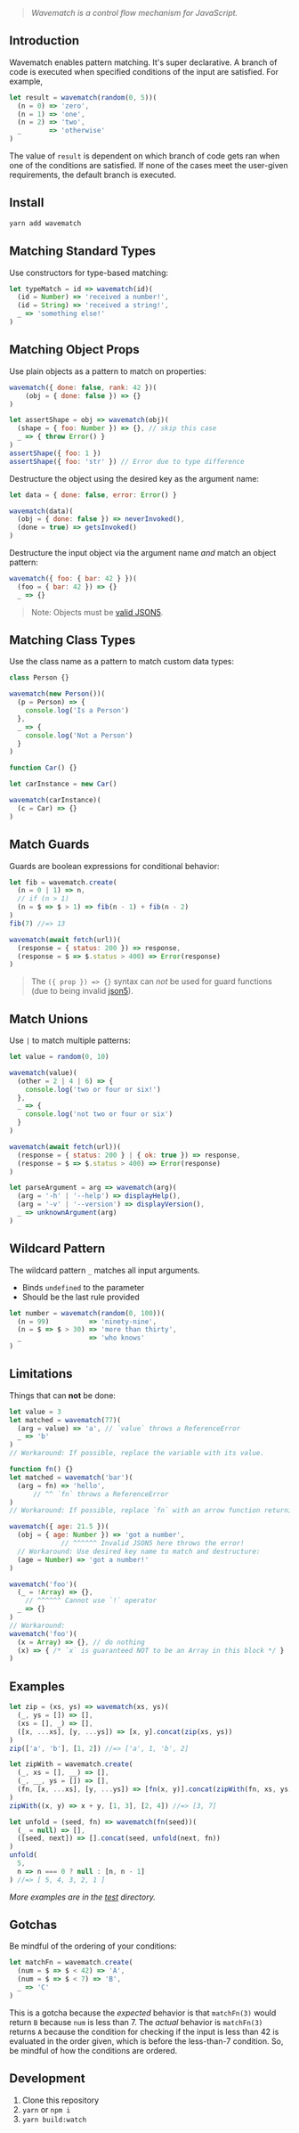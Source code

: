 > *Wavematch is a control flow mechanism for JavaScript.*

## Introduction

Wavematch enables pattern matching.
It's super declarative.
A branch of code is executed when specified conditions of the input are satisfied. For example,

```javascript
let result = wavematch(random(0, 5))(
  (n = 0) => 'zero',
  (n = 1) => 'one',
  (n = 2) => 'two',
  _       => 'otherwise'
)
```

The value of `result` is dependent on which branch of code gets ran when one of
the conditions are satisfied. If none of the cases meet the user-given
requirements, the default branch is executed.

## Install

```sh
yarn add wavematch
```

## Matching Standard Types

Use constructors for type-based matching:

```javascript
let typeMatch = id => wavematch(id)(
  (id = Number) => 'received a number!',
  (id = String) => 'received a string!',
  _ => 'something else!'
)
```

## Matching Object Props

Use plain objects as a pattern to match on properties:

```javascript
wavematch({ done: false, rank: 42 })(
    (obj = { done: false }) => {}
)
```

```javascript
let assertShape = obj => wavematch(obj)(
  (shape = { foo: Number }) => {}, // skip this case
  _ => { throw Error() }
)
assertShape({ foo: 1 })
assertShape({ foo: 'str' }) // Error due to type difference
```

Destructure the object using the desired key as the argument name:

```javascript
let data = { done: false, error: Error() }

wavematch(data)(
  (obj = { done: false }) => neverInvoked(),
  (done = true) => getsInvoked()
)
```

Destructure the input object via the argument name _and_ match an object pattern:

```javascript
wavematch({ foo: { bar: 42 } })(
  (foo = { bar: 42 }) => {}
  _ => {}
```

> Note: Objects must be [valid JSON5](https://json5.org/).


## Matching Class Types

Use the class name as a pattern to match custom data types:

```javascript
class Person {}

wavematch(new Person())(
  (p = Person) => {
    console.log('Is a Person')
  },
  _ => {
    console.log('Not a Person')
  }
)
```

```javascript
function Car() {}

let carInstance = new Car()

wavematch(carInstance)(
  (c = Car) => {}
)
```

## Match Guards

Guards are boolean expressions for conditional behavior:

```javascript
let fib = wavematch.create(
  (n = 0 | 1) => n,
  // if (n > 1)
  (n = $ => $ > 1) => fib(n - 1) + fib(n - 2)
)
fib(7) //=> 13
```

```javascript
wavematch(await fetch(url))(
  (response = { status: 200 }) => response,
  (response = $ => $.status > 400) => Error(response)
)
```

> The `({ prop }) => {}` syntax can _not_ be used for guard functions (due to being invalid [json5](https://json5.org/)).

## Match Unions

Use `|` to match multiple patterns:

```javascript
let value = random(0, 10)

wavematch(value)(
  (other = 2 | 4 | 6) => {
    console.log('two or four or six!')
  },
  _ => {
    console.log('not two or four or six')
  }
)
```

```javascript
wavematch(await fetch(url))(
  (response = { status: 200 } | { ok: true }) => response,
  (response = $ => $.status > 400) => Error(response)
)
```

```javascript
let parseArgument = arg => wavematch(arg)(
  (arg = '-h' | '--help') => displayHelp(),
  (arg = '-v' | '--version') => displayVersion(),
  _ => unknownArgument(arg)
)
```


## Wildcard Pattern

The wildcard pattern `_` matches all input arguments.
- Binds `undefined` to the parameter
- Should be the last rule provided

```javascript
let number = wavematch(random(0, 100))(
  (n = 99)          => 'ninety-nine',
  (n = $ => $ > 30) => 'more than thirty',
  _                 => 'who knows'
)
```

## Limitations

Things that can **not** be done:

```javascript
let value = 3
let matched = wavematch(77)(
  (arg = value) => 'a', // `value` throws a ReferenceError
  _ => 'b'
)
// Workaround: If possible, replace the variable with its value.
```

```javascript
function fn() {}
let matched = wavematch('bar')(
  (arg = fn) => 'hello',
      // ^^ `fn` throws a ReferenceError
)
// Workaround: If possible, replace `fn` with an arrow function returning a boolean.
```

```javascript
wavematch({ age: 21.5 })(
  (obj = { age: Number }) => 'got a number',
             // ^^^^^^ Invalid JSON5 here throws the error!
  // Workaround: Use desired key name to match and destructure:
  (age = Number) => 'got a number!'
)
```

```javascript
wavematch('foo')(
  (_ = !Array) => {},
    // ^^^^^^ Cannot use `!` operator
  _ => {}
)
// Workaround:
wavematch('foo')(
  (x = Array) => {}, // do nothing
  (x) => { /* `x` is guaranteed NOT to be an Array in this block */ }
)
```

## Examples

```javascript
let zip = (xs, ys) => wavematch(xs, ys)(
  (_, ys = []) => [],
  (xs = [], _) => [],
  ([x, ...xs], [y, ...ys]) => [x, y].concat(zip(xs, ys))
)
zip(['a', 'b'], [1, 2]) //=> ['a', 1, 'b', 2]
```

```javascript
let zipWith = wavematch.create(
  (_, xs = [], __) => [],
  (_, __, ys = []) => [],
  (fn, [x, ...xs], [y, ...ys]) => [fn(x, y)].concat(zipWith(fn, xs, ys))
)
zipWith((x, y) => x + y, [1, 3], [2, 4]) //=> [3, 7]
```

```javascript
let unfold = (seed, fn) => wavematch(fn(seed))(
  (_ = null) => [],
  ([seed, next]) => [].concat(seed, unfold(next, fn))
)
unfold(
  5,
  n => n === 0 ? null : [n, n - 1]
) //=> [ 5, 4, 3, 2, 1 ]
```

*More examples are in the [test](test/) directory.*

## Gotchas

Be mindful of the ordering of your conditions:

```javascript
let matchFn = wavematch.create(
  (num = $ => $ < 42) => 'A',
  (num = $ => $ < 7) => 'B',
  _ => 'C'
)
```

This is a gotcha because the _expected_ behavior is that `matchFn(3)` would
return `B` because `num` is less than 7. The _actual_ behavior is `matchFn(3)`
returns `A` because the condition for checking if the input is less than 42 is
evaluated in the order given, which is before the less-than-7 condition. So, be
mindful of how the conditions are ordered.

## Development

1. Clone this repository
1. `yarn` or `npm i`
1. `yarn build:watch`

